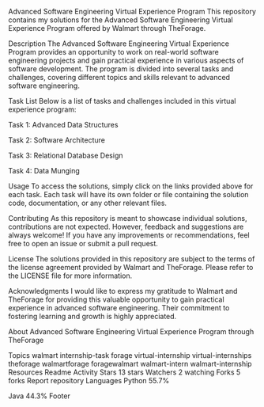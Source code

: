 Advanced Software Engineering Virtual Experience Program
This repository contains my solutions for the Advanced Software Engineering Virtual Experience Program offered by Walmart through TheForage.

Description
The Advanced Software Engineering Virtual Experience Program provides an opportunity to work on real-world software engineering projects and gain practical experience in various aspects of software development. The program is divided into several tasks and challenges, covering different topics and skills relevant to advanced software engineering.

Task List
Below is a list of tasks and challenges included in this virtual experience program:

Task 1: Advanced Data Structures

Task 2: Software Architecture

Task 3: Relational Database Design

Task 4: Data Munging

Usage
To access the solutions, simply click on the links provided above for each task. Each task will have its own folder or file containing the solution code, documentation, or any other relevant files.

Contributing
As this repository is meant to showcase individual solutions, contributions are not expected. However, feedback and suggestions are always welcome! If you have any improvements or recommendations, feel free to open an issue or submit a pull request.

License
The solutions provided in this repository are subject to the terms of the license agreement provided by Walmart and TheForage. Please refer to the LICENSE file for more information.

Acknowledgments
I would like to express my gratitude to Walmart and TheForage for providing this valuable opportunity to gain practical experience in advanced software engineering. Their commitment to fostering learning and growth is highly appreciated.

About
Advanced Software Engineering Virtual Experience Program through TheForage

Topics
walmart internship-task forage virtual-internship virtual-internships theforage walmartforage foragewalmart walmart-intern walmart-internship
Resources
 Readme
 Activity
Stars
 13 stars
Watchers
 2 watching
Forks
 5 forks
Report repository
Languages
Python
55.7%
 
Java
44.3%
Footer
